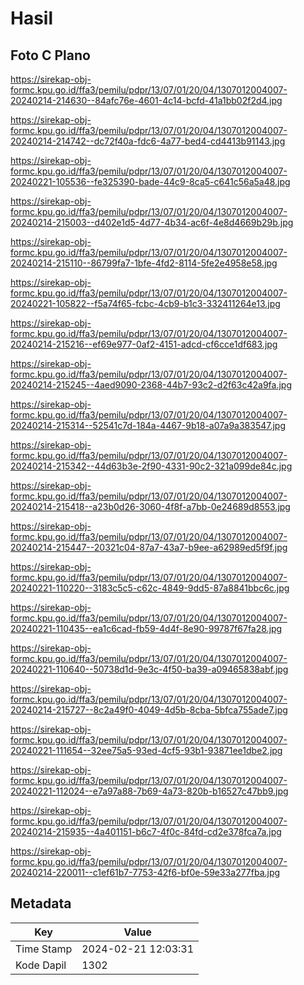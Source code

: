 # Hasil

## Foto C Plano

https://sirekap-obj-formc.kpu.go.id/ffa3/pemilu/pdpr/13/07/01/20/04/1307012004007-20240214-214630--84afc76e-4601-4c14-bcfd-41a1bb02f2d4.jpg

https://sirekap-obj-formc.kpu.go.id/ffa3/pemilu/pdpr/13/07/01/20/04/1307012004007-20240214-214742--dc72f40a-fdc6-4a77-bed4-cd4413b91143.jpg

https://sirekap-obj-formc.kpu.go.id/ffa3/pemilu/pdpr/13/07/01/20/04/1307012004007-20240221-105536--fe325390-bade-44c9-8ca5-c641c56a5a48.jpg

https://sirekap-obj-formc.kpu.go.id/ffa3/pemilu/pdpr/13/07/01/20/04/1307012004007-20240214-215003--d402e1d5-4d77-4b34-ac6f-4e8d4669b29b.jpg

https://sirekap-obj-formc.kpu.go.id/ffa3/pemilu/pdpr/13/07/01/20/04/1307012004007-20240214-215110--86799fa7-1bfe-4fd2-8114-5fe2e4958e58.jpg

https://sirekap-obj-formc.kpu.go.id/ffa3/pemilu/pdpr/13/07/01/20/04/1307012004007-20240221-105822--f5a74f65-fcbc-4cb9-b1c3-332411264e13.jpg

https://sirekap-obj-formc.kpu.go.id/ffa3/pemilu/pdpr/13/07/01/20/04/1307012004007-20240214-215216--ef69e977-0af2-4151-adcd-cf6cce1df683.jpg

https://sirekap-obj-formc.kpu.go.id/ffa3/pemilu/pdpr/13/07/01/20/04/1307012004007-20240214-215245--4aed9090-2368-44b7-93c2-d2f63c42a9fa.jpg

https://sirekap-obj-formc.kpu.go.id/ffa3/pemilu/pdpr/13/07/01/20/04/1307012004007-20240214-215314--52541c7d-184a-4467-9b18-a07a9a383547.jpg

https://sirekap-obj-formc.kpu.go.id/ffa3/pemilu/pdpr/13/07/01/20/04/1307012004007-20240214-215342--44d63b3e-2f90-4331-90c2-321a099de84c.jpg

https://sirekap-obj-formc.kpu.go.id/ffa3/pemilu/pdpr/13/07/01/20/04/1307012004007-20240214-215418--a23b0d26-3060-4f8f-a7bb-0e24689d8553.jpg

https://sirekap-obj-formc.kpu.go.id/ffa3/pemilu/pdpr/13/07/01/20/04/1307012004007-20240214-215447--20321c04-87a7-43a7-b9ee-a62989ed5f9f.jpg

https://sirekap-obj-formc.kpu.go.id/ffa3/pemilu/pdpr/13/07/01/20/04/1307012004007-20240221-110220--3183c5c5-c62c-4849-9dd5-87a8841bbc6c.jpg

https://sirekap-obj-formc.kpu.go.id/ffa3/pemilu/pdpr/13/07/01/20/04/1307012004007-20240221-110435--ea1c6cad-fb59-4d4f-8e90-99787f67fa28.jpg

https://sirekap-obj-formc.kpu.go.id/ffa3/pemilu/pdpr/13/07/01/20/04/1307012004007-20240221-110640--50738d1d-9e3c-4f50-ba39-a09465838abf.jpg

https://sirekap-obj-formc.kpu.go.id/ffa3/pemilu/pdpr/13/07/01/20/04/1307012004007-20240214-215727--8c2a49f0-4049-4d5b-8cba-5bfca755ade7.jpg

https://sirekap-obj-formc.kpu.go.id/ffa3/pemilu/pdpr/13/07/01/20/04/1307012004007-20240221-111654--32ee75a5-93ed-4cf5-93b1-93871ee1dbe2.jpg

https://sirekap-obj-formc.kpu.go.id/ffa3/pemilu/pdpr/13/07/01/20/04/1307012004007-20240221-112024--e7a97a88-7b69-4a73-820b-b16527c47bb9.jpg

https://sirekap-obj-formc.kpu.go.id/ffa3/pemilu/pdpr/13/07/01/20/04/1307012004007-20240214-215935--4a401151-b6c7-4f0c-84fd-cd2e378fca7a.jpg

https://sirekap-obj-formc.kpu.go.id/ffa3/pemilu/pdpr/13/07/01/20/04/1307012004007-20240214-220011--c1ef61b7-7753-42f6-bf0e-59e33a277fba.jpg


## Metadata

| Key        | Value               |
| ---------- | ------------------- |
| Time Stamp | 2024-02-21 12:03:31 |
| Kode Dapil | 1302                |



